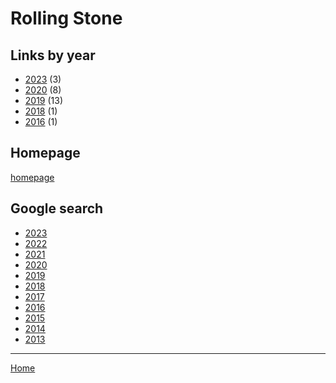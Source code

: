 # Rolling Stone

## Links by year

  * [2023](./rolling-stone-2023.md) (3)
  * [2020](./rolling-stone-2020.md) (8)
  * [2019](./rolling-stone-2019.md) (13)
  * [2018](./rolling-stone-2018.md) (1)
  * [2016](./rolling-stone-2016.md) (1)

## Homepage

[homepage](https://www.rollingstone.com/)

## Google search

  * [2023](https://www.google.com/search?q=site%3Arollingstone.com+prince&tbs=cdr%3A1%2Ccd_min%3A1%2F1%2F2023%2Ccd_max%3A12%2F31%2F2023)
  * [2022](https://www.google.com/search?q=site%3Arollingstone.com+prince&tbs=cdr%3A1%2Ccd_min%3A1%2F1%2F2022%2Ccd_max%3A12%2F31%2F2022)
  * [2021](https://www.google.com/search?q=site%3Arollingstone.com+prince&tbs=cdr%3A1%2Ccd_min%3A1%2F1%2F2021%2Ccd_max%3A12%2F31%2F2021)
  * [2020](https://www.google.com/search?q=site%3Arollingstone.com+prince&tbs=cdr%3A1%2Ccd_min%3A1%2F1%2F2020%2Ccd_max%3A12%2F31%2F2020)
  * [2019](https://www.google.com/search?q=site%3Arollingstone.com+prince&tbs=cdr%3A1%2Ccd_min%3A1%2F1%2F2019%2Ccd_max%3A12%2F31%2F2019)
  * [2018](https://www.google.com/search?q=site%3Arollingstone.com+prince&tbs=cdr%3A1%2Ccd_min%3A1%2F1%2F2018%2Ccd_max%3A12%2F31%2F2018)
  * [2017](https://www.google.com/search?q=site%3Arollingstone.com+prince&tbs=cdr%3A1%2Ccd_min%3A1%2F1%2F2017%2Ccd_max%3A12%2F31%2F2017)
  * [2016](https://www.google.com/search?q=site%3Arollingstone.com+prince&tbs=cdr%3A1%2Ccd_min%3A1%2F1%2F2016%2Ccd_max%3A12%2F31%2F2016)
  * [2015](https://www.google.com/search?q=site%3Arollingstone.com+prince&tbs=cdr%3A1%2Ccd_min%3A1%2F1%2F2015%2Ccd_max%3A12%2F31%2F2015)
  * [2014](https://www.google.com/search?q=site%3Arollingstone.com+prince&tbs=cdr%3A1%2Ccd_min%3A1%2F1%2F2014%2Ccd_max%3A12%2F31%2F2014)
  * [2013](https://www.google.com/search?q=site%3Arollingstone.com+prince&tbs=cdr%3A1%2Ccd_min%3A1%2F1%2F2013%2Ccd_max%3A12%2F31%2F2013)

----

[Home](../index.md)
